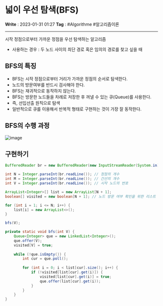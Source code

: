 # 넓이 우선 탐색(BFS)
**Write** : 2023-01-31 01:27
**Tag** : #Algorithme #알고리즘이론
***
시작 정점으로부터 가까운 정점을 우선 탐색하는 알고리즘
- 사용하는 경우 : 두 노드 사이의 최단 경로 혹은 임의의 경로를 찾고 싶을 때

## BFS의 특징
- BFS는 시작 정점으로부터 거리가 가까운 정점의 순서로 탐색한다.
- 노드의 방문여부를 반드시 검사해야 한다.
- BFS는 재귀적으로 동작하지 않는다.
- BFS는 방문한 노드들을 차례로 저장한 후 꺼낼 수 있는 큐(Queue)를 사용한다.
- 즉, 선입선출 원칙으로 탐색
- 일반적으로 큐를 이용해서 반복적 형태로 구현하는 것이 가장 잘 동작한다.

## BFS의 수행 과정
![image](https://user-images.githubusercontent.com/56426044/215669031-79ecd910-6fd9-4ac1-a90a-4af2d4a5bf87.png)
## 구현하기

```java
BufferedReader br = new BufferedReader(new InputStreamReader(System.in));

int N = Integer.parseInt(br.readLine()); // 정점의 개수
int M = Integer.parseInt(br.readLine()); // 간선의 개수
int V = Integer.parseInt(br.readLine()); // 시작 노드의 번호

ArrayList<Integer>[] list = new ArrayList[N + 1];
boolean[] visited = new boolean[N + 1]; // 노드 방문 여부 확인을 위한 리스트

for (int i = 1; i <= N; i++) {  
    list[i] = new ArrayList<>();  
}

bfs(V);
```

```java
private static void bfs(int V) {  
    Queue<Integer> que = new LinkedList<Integer>();  
    que.offer(V);  
    visited[V] = true;  
  
    while (!que.isEmpty()) {  
        int cur = que.poll();  
  
        for (int i = 0; i < list[cur].size(); i++) {  
            if (!visited[list[cur].get(i)]) {  
                visited[list[cur].get(i)] = true;  
                que.offer(list[cur].get(i));  
            }  
        }  
    }  
}
```